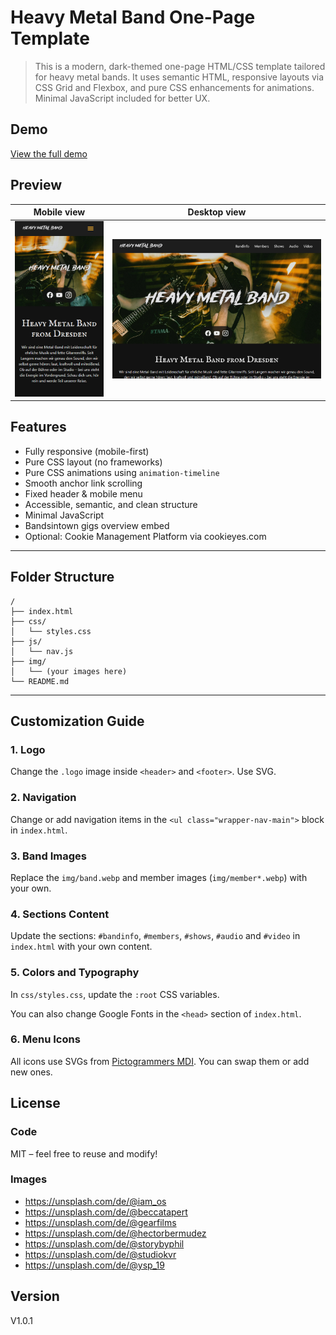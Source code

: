 # Heavy Metal Band One-Page Template

> This is a modern, dark-themed one-page HTML/CSS template tailored for heavy metal bands. 
It uses semantic HTML, responsive layouts via CSS Grid and Flexbox, and pure CSS enhancements for animations. 
Minimal JavaScript included for better UX.

## Demo

[View the full demo](https://joergsteinhauer.github.io/website-template-heavy-metal-band/)

## Preview

| Mobile view | Desktop view                        |
|-------------|-------------------------------------|
| ![preview.png](preview/preview-mobile.png)     | ![preview.png](preview/preview-desktop.png) |

## Features

- Fully responsive (mobile-first)
- Pure CSS layout (no frameworks)
- Pure CSS animations using `animation-timeline`
- Smooth anchor link scrolling
- Fixed header & mobile menu
- Accessible, semantic, and clean structure
- Minimal JavaScript
- Bandsintown gigs overview embed
- Optional: Cookie Management Platform via cookieyes.com

---

## Folder Structure
```
/
├── index.html
├── css/
│   └── styles.css
├── js/
│   └── nav.js
├── img/
│   └── (your images here)
└── README.md
```

---

## Customization Guide

### 1. Logo

Change the `.logo` image inside `<header>` and `<footer>`. Use SVG.

### 2. Navigation

Change or add navigation items in the `<ul class="wrapper-nav-main">` block in `index.html`.

### 3. Band Images

Replace the `img/band.webp` and member images (`img/member*.webp`) with your own.

### 4. Sections Content

Update the sections: `#bandinfo`, `#members`, `#shows`, `#audio` and `#video` in `index.html` with your own content.

### 5. Colors and Typography

In `css/styles.css`, update the `:root` CSS variables.

You can also change Google Fonts in the `<head>` section of `index.html`.

### 6. Menu Icons

All icons use SVGs from [Pictogrammers MDI](https://pictogrammers.com/library/mdi/). You can swap them or add new ones.

## License

### Code

MIT – feel free to reuse and modify!

### Images

- https://unsplash.com/de/@iam_os
- https://unsplash.com/de/@beccatapert
- https://unsplash.com/de/@gearfilms
- https://unsplash.com/de/@hectorbermudez
- https://unsplash.com/de/@storybyphil
- https://unsplash.com/de/@studiokvr
- https://unsplash.com/de/@ysp_19

## Version

V1.0.1